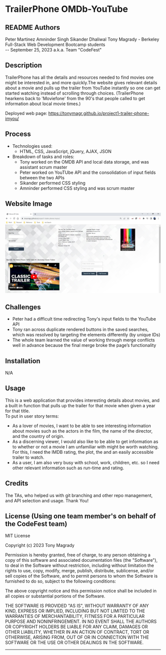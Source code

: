 # TrailerPhone OMDb-YouTube

## README Authors
Peter Martinez
Amninder Singh
Sikander Dhaliwal
Tony Magrady 
    - Berkeley Full-Stack Web Development Bootcamp students <br>
    -- September 25, 2023
a.k.a. Team "CodeFest"

## Description
TrailerPhone has all the details and resources needed to find movies one might be interested in, and more quickly.The website gives relevant details about a movie and pulls up the trailer from YouTube instantly so one can get started watching instead of scrolling through choices.
(TrailerPhone hearkens back to 'Moviefone' from the 90's that people called to get information about local movie times.)

Deployed web page: https://tonymagr.github.io/project1-trailer-phone-imyou/

## Process
- Technologies used:
  - HTML, CSS, JavaScript, jQuery, AJAX, JSON
- Breakdown of tasks and roles: 
  - Tony worked on the OMDB API and local data storage, and was assistant scrum master
  - Peter worked on YouTUbe API and the consolidation of input fields between the two APIs
  - Sikander performed CSS styling
  - Amninder performed CSS styling and was scrum master

## Website Image
![Website Image](./Assets/IMG/deployed-page.jpg)

## Challenges
- Peter had a difficult time redirecting Tony's input fields to the YouTube API
- Tony ran across duplicate rendered buttons in the saved searches, which was resolved by targeting the elements differently (by unique IDs)
- The whole team learned the value of working through merge conflicts well in advance because the final merge broke the page’s functionality 

## Installation
N/A

## Usage
This is a web application that provides interesting details about movies, and a built in function that pulls up the trailer for that movie when given a year for that title. <br>
To put in user story terms:
- As a lover of movies, I want to be able to see interesting information about movies such as the actors in the film, the name of the director, and the country of origin.
- As a discerning viewer, I would also like to be able to get information as to whether or not a movie I am unfamiliar with might be worth watching. For this, I need the IMDB rating, the plot, the and an easily accessible trailer to watch.
- As a user, I am also very busy with school, work, children, etc. so I need other relevant information such as run-time and rating.

## Credits
The TAs, who helped us with git branching and other repo management, and API selection and usage.  Thank You!

## License (Using one team member's on behalf of the CodeFest team)
MIT License

Copyright (c) 2023 Tony Magrady

Permission is hereby granted, free of charge, to any person obtaining a copy
of this software and associated documentation files (the "Software"), to deal
in the Software without restriction, including without limitation the rights
to use, copy, modify, merge, publish, distribute, sublicense, and/or sell
copies of the Software, and to permit persons to whom the Software is
furnished to do so, subject to the following conditions:

The above copyright notice and this permission notice shall be included in all
copies or substantial portions of the Software.

THE SOFTWARE IS PROVIDED "AS IS", WITHOUT WARRANTY OF ANY KIND, EXPRESS OR
IMPLIED, INCLUDING BUT NOT LIMITED TO THE WARRANTIES OF MERCHANTABILITY,
FITNESS FOR A PARTICULAR PURPOSE AND NONINFRINGEMENT. IN NO EVENT SHALL THE
AUTHORS OR COPYRIGHT HOLDERS BE LIABLE FOR ANY CLAIM, DAMAGES OR OTHER
LIABILITY, WHETHER IN AN ACTION OF CONTRACT, TORT OR OTHERWISE, ARISING FROM,
OUT OF OR IN CONNECTION WITH THE SOFTWARE OR THE USE OR OTHER DEALINGS IN THE
SOFTWARE.

---